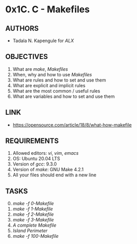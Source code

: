 # 0x1C. C - Makefiles

## AUTHORS
- Tadala N. Kapengule for _ALX_

## OBJECTIVES
1. What are _make_, _Makefiles_
2. When, why and how to use _Makefiles_
3. What are rules and how to set and use them
4. What are explicit and implicit rules
5. What are the most common / useful rules
6. What are variables and how to set and use them

## LINK
- https://opensource.com/article/18/8/what-how-makefile

## REQUIREMENTS
1. Allowed editors: _vi_, _vim_, _emacs_
2. OS: Ubuntu 20.04 LTS
3. Version of _gcc_: 9.3.0
4. Version of _make_: GNU Make 4.2.1
5. All your files should end with a new line

## TASKS
0. _make -f 0-Makefile_
1. _make -f 1-Makefile_
2. _make -f 2-Makefile_
3. _make -f 3-Makefile_
4. _A complete Makefile_
5. _Island Perimeter_
6. _make -f 100-Makefile_
